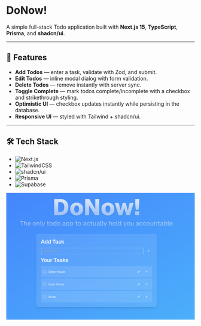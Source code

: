 # DoNow!

A simple full-stack Todo application built with **Next.js 15**, **TypeScript**, **Prisma**, and **shadcn/ui**.  

---

## 🚀 Features

- **Add Todos** — enter a task, validate with Zod, and submit.
- **Edit Todos** — inline modal dialog with form validation.
- **Delete Todos** — remove instantly with server sync.
- **Toggle Complete** — mark todos complete/incomplete with a checkbox and strikethrough styling.
- **Optimistic UI** — checkbox updates instantly while persisting in the database.
- **Responsive UI** — styled with Tailwind + shadcn/ui.

---

## 🛠️ Tech Stack

- ![Next.js](https://img.shields.io/badge/Next.js-000000?style=for-the-badge&logo=next.js&logoColor=white)  
- ![TailwindCSS](https://img.shields.io/badge/TailwindCSS-06B6D4?style=for-the-badge&logo=tailwindcss&logoColor=white)  
- ![shadcn/ui](https://img.shields.io/badge/shadcn%2Fui-000000?style=for-the-badge&logo=shadcnui&logoColor=white)  
- ![Prisma](https://img.shields.io/badge/Prisma-2D3748?style=for-the-badge&logo=prisma&logoColor=white)  
- ![Supabase](https://img.shields.io/badge/Supabase-3ECF8E?style=for-the-badge&logo=supabase&logoColor=white)  

![App Preview](image.png)
